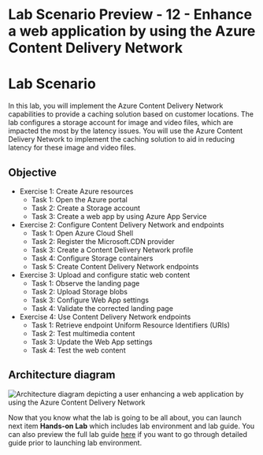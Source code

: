 # Lab Scenario Preview - 12 - Enhance a web application by using the Azure Content Delivery Network

# Lab Scenario
In this lab, you will implement the Azure Content Delivery Network capabilities to provide a caching solution based on customer locations. The lab configures a storage account for image and video files, which are impacted the most by the latency issues. You will use the Azure Content Delivery Network to implement the caching solution to aid in reducing latency for these image and video files.

## Objective
+ Exercise 1: Create Azure resources
    + Task 1: Open the Azure portal
    + Task 2: Create a Storage account
    + Task 3: Create a web app by using Azure App Service
+ Exercise 2: Configure Content Delivery Network and endpoints
    + Task 1: Open Azure Cloud Shell
    + Task 2: Register the Microsoft.CDN provider
    + Task 3: Create a Content Delivery Network profile
    + Task 4: Configure Storage containers
    + Task 5: Create Content Delivery Network endpoints
+ Exercise 3: Upload and configure static web content
    + Task 1: Observe the landing page
    + Task 2: Upload Storage blobs
    + Task 3: Configure Web App settings
    + Task 4: Validate the corrected landing page
+ Exercise 4: Use Content Delivery Network endpoints
    + Task 1: Retrieve endpoint Uniform Resource Identifiers (URIs)
    + Task 2: Test multimedia content
    + Task 3: Update the Web App settings
    + Task 4: Test the web content

## Architecture diagram

![Architecture diagram depicting a user enhancing a web application by using the Azure Content Delivery Network](../media/Lab12-Diagram.png)

Now that you know what the lab is going to be all about, you can launch next item **Hands-on Lab** which includes lab environment and lab guide. You can also preview the full lab guide [here](https://experience.cloudlabs.ai/#/labguidepreview/d773a74d-59e7-4592-b5c3-1457909a3f4f) if you want to go through detailed guide prior to launching lab environment.